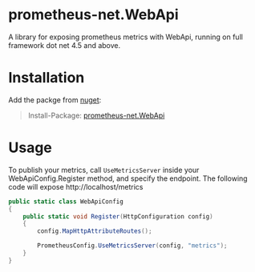 # prometheus-net.WebApi
A library for exposing prometheus metrics with WebApi, running on full framework dot net 4.5 and above.

# Installation

Add the packge from [nuget](https://www.nuget.org/packages/prometheus-net.WebApi):
>Install-Package: [prometheus-net.WebApi](https://www.nuget.org/packages/prometheus-net.WebApi)

# Usage

To publish your metrics, call `UseMetricsServer` inside your WebApiConfig.Register method, and specify the endpoint. The following code will expose http://localhost/metrics  

```csharp
public static class WebApiConfig
{
	public static void Register(HttpConfiguration config)
	{
		config.MapHttpAttributeRoutes();

		PrometheusConfig.UseMetricsServer(config, "metrics");
	}
}
```



